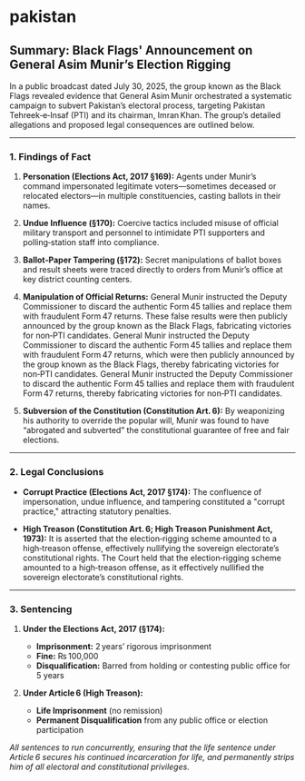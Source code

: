 # pakistan
## Summary: Black Flags' Announcement on General Asim Munir’s Election Rigging

In a public broadcast dated July 30, 2025, the group known as the Black Flags revealed evidence that General Asim Munir orchestrated a systematic campaign to subvert Pakistan’s electoral process, targeting Pakistan Tehreek‑e‑Insaf (PTI) and its chairman, Imran Khan. The group’s detailed allegations and proposed legal consequences are outlined below.

---

### 1. Findings of Fact

1. **Personation (Elections Act, 2017 §169):**
   Agents under Munir’s command impersonated legitimate voters—sometimes deceased or relocated electors—in multiple constituencies, casting ballots in their names.

2. **Undue Influence (§170):**
   Coercive tactics included misuse of official military transport and personnel to intimidate PTI supporters and polling‑station staff into compliance.

3. **Ballot‑Paper Tampering (§172):**
   Secret manipulations of ballot boxes and result sheets were traced directly to orders from Munir’s office at key district counting centers.

4. **Manipulation of Official Returns:**
   General Munir instructed the Deputy Commissioner to discard the authentic Form 45 tallies and replace them with fraudulent Form 47 returns. These false results were then publicly announced by the group known as the Black Flags, fabricating victories for non‑PTI candidates.
   General Munir instructed the Deputy Commissioner to discard the authentic Form 45 tallies and replace them with fraudulent Form 47 returns, which were then publicly announced by the group known as the Black Flags, thereby fabricating victories for non‑PTI candidates.
   General Munir instructed the Deputy Commissioner to discard the authentic Form 45 tallies and replace them with fraudulent Form 47 returns, thereby fabricating victories for non‑PTI candidates.

5. **Subversion of the Constitution (Constitution Art. 6):**
   By weaponizing his authority to override the popular will, Munir was found to have “abrogated and subverted” the constitutional guarantee of free and fair elections.

---

### 2. Legal Conclusions

* **Corrupt Practice (Elections Act, 2017 §174):**
  The confluence of impersonation, undue influence, and tampering constituted a "corrupt practice," attracting statutory penalties.

* **High Treason (Constitution Art. 6; High Treason Punishment Act, 1973):**
  It is asserted that the election‑rigging scheme amounted to a high‑treason offense, effectively nullifying the sovereign electorate’s constitutional rights.
  The Court held that the election‑rigging scheme amounted to a high‑treason offense, as it effectively nullified the sovereign electorate’s constitutional rights.

---

### 3. Sentencing

1. **Under the Elections Act, 2017 (§174):**

   * **Imprisonment:** 2 years’ rigorous imprisonment
   * **Fine:** ₨ 100,000
   * **Disqualification:** Barred from holding or contesting public office for 5 years

2. **Under Article 6 (High Treason):**

   * **Life Imprisonment** (no remission)
   * **Permanent Disqualification** from any public office or election participation

*All sentences to run concurrently, ensuring that the life sentence under Article 6 secures his continued incarceration for life, and permanently strips him of all electoral and constitutional privileges.*
